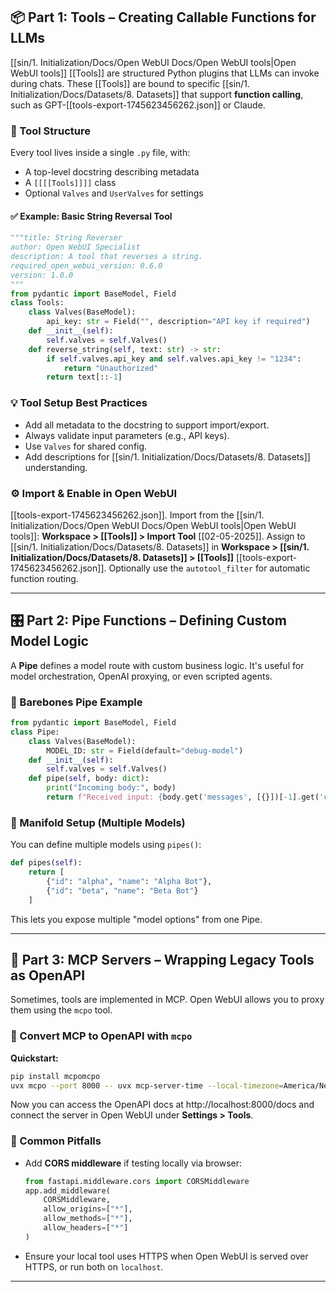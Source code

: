 ## 📦 Part 1: Tools – Creating Callable Functions for LLMs

[[sin/1. Initialization/Docs/Open WebUI Docs/Open WebUI tools|Open WebUI tools]] [[Tools]] are structured Python plugins that LLMs can invoke during chats. These [[Tools]] are bound to specific [[sin/1. Initialization/Docs/Datasets/8. Datasets]] that support **function calling**, such as GPT-[[tools-export-1745623456262.json]] or Claude.

### 📁 Tool Structure

Every tool lives inside a single `.py` file, with:

* A top-level docstring describing metadata
* A `[[[[Tools]]]]` class
* Optional `Valves` and `UserValves` for settings

#### ✅ Example: Basic String Reversal Tool

```python
"""title: String Reverser
author: Open WebUI Specialist
description: A tool that reverses a string.
required_open_webui_version: 0.6.0
version: 1.0.0
"""
from pydantic import BaseModel, Field
class Tools:
    class Valves(BaseModel):
        api_key: str = Field("", description="API key if required")
    def __init__(self):
        self.valves = self.Valves()
    def reverse_string(self, text: str) -> str:
        if self.valves.api_key and self.valves.api_key != "1234":
            return "Unauthorized"
        return text[::-1]
```

### 💡 Tool Setup Best Practices

* Add all metadata to the docstring to support import/export.
* Always validate input parameters (e.g., API keys).
* Use `Valves` for shared config.
* Add descriptions for [[sin/1. Initialization/Docs/Datasets/8. Datasets]] understanding.

### ⚙️ Import & Enable in Open WebUI

[[tools-export-1745623456262.json]]. Import from the [[sin/1. Initialization/Docs/Open WebUI Docs/Open WebUI tools|Open WebUI tools]]: **Workspace > [[Tools]] > Import Tool**
[[02-05-2025]]. Assign to [[sin/1. Initialization/Docs/Datasets/8. Datasets]] in **Workspace > [[sin/1. Initialization/Docs/Datasets/8. Datasets]] > [[Tools]]**
[[tools-export-1745623456262.json]]. Optionally use the `autotool_filter` for automatic function routing.

---

## 🎛️ Part 2: Pipe Functions – Defining Custom Model Logic

A **Pipe** defines a model route with custom business logic. It's useful for model orchestration, OpenAI proxying, or even scripted agents.

### 🔧 Barebones Pipe Example

```python
from pydantic import BaseModel, Field
class Pipe:
    class Valves(BaseModel):
        MODEL_ID: str = Field(default="debug-model")
    def __init__(self):
        self.valves = self.Valves()
    def pipe(self, body: dict):
        print("Incoming body:", body)
        return f"Received input: {body.get('messages', [{}])[-1].get('content', '')}"
```

### 🧪 Manifold Setup (Multiple Models)

You can define multiple models using `pipes()`:

```python
def pipes(self):
    return [
        {"id": "alpha", "name": "Alpha Bot"},
        {"id": "beta", "name": "Beta Bot"}
    ]
```

This lets you expose multiple "model options" from one Pipe.

---

## 🧰 Part 3: MCP Servers – Wrapping Legacy Tools as OpenAPI

Sometimes, tools are implemented in MCP. Open WebUI allows you to proxy them using the `mcpo` tool.

### 🔁 Convert MCP to OpenAPI with `mcpo`

**Quickstart:**

```bash
pip install mcpomcpo
uvx mcpo --port 8000 -- uvx mcp-server-time --local-timezone=America/New_York
```

Now you can access the OpenAPI docs at http://localhost:8000/docs and connect the server in Open WebUI under **Settings > Tools**.

### 🔐 Common Pitfalls

* Add **CORS middleware** if testing locally via browser:

  ```python
  from fastapi.middleware.cors import CORSMiddleware
  app.add_middleware(
      CORSMiddleware,
      allow_origins=["*"],
      allow_methods=["*"],
      allow_headers=["*"]
  )
  ```
* Ensure your local tool uses HTTPS when Open WebUI is served over HTTPS, or run both on `localhost`.

---
